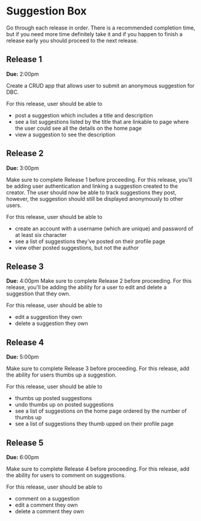 # Suggestion Box

Go through each release in order. There is a recommended completion time, but if you need more time definitely take it and if you happen to finish a release early you should proceed to the next release.

## Release 1

**Due:** 2:00pm

Create a CRUD app that allows user to submit an anonymous suggestion for DBC. 

For this release, user should be able to

- post a suggestion which includes a title and description
- see a list suggestions listed by the title that are linkable to page where the user could see all the details on the home page
- view a suggestion to see the description

## Release 2

**Due:** 3:00pm

Make sure to complete Release 1 before proceeding. For this release, you'll be adding user authentication and linking a suggestion created to the creator. The user should now be able to track suggestions they post, however, the suggestion should still be displayed anonymously to other users.

For this release, user should be able to

- create an account with a username (which are unique) and password of at least six character
- see a list of suggestions they've posted on their profile page
- view other posted suggestions, but not the author

## Release 3

**Due:** 4:00pm
Make sure to complete Release 2 before proceeding. For this release, you'll be adding the ability for a user to edit and delete a suggestion that they own.

For this release, user should be able to

- edit a suggestion they own
- delete a suggestion they own


## Release 4

**Due:** 5:00pm

Make sure to complete Release 3 before proceeding. For this release, add the ability for users thumbs up a suggestion.

For this release, user should be able to

- thumbs up posted suggestions
- undo thumbs up on posted suggestions
- see a list of suggestions on the home page ordered by the number of thumbs up
- see a list of suggestions they thumb upped on their profile page

## Release 5

**Due:** 6:00pm

Make sure to complete Release 4 before proceeding. For this release, add the ability for users to comment on suggestions.

For this release, user should be able to

- comment on a suggestion
- edit a comment they own
- delete a comment they own
